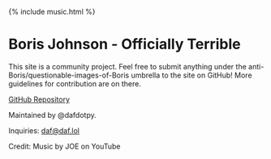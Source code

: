 {% include music.html %}
# Boris Johnson - Officially Terrible

This site is a community project. Feel free to submit anything under the anti-Boris/questionable-images-of-Boris umbrella to the site on GitHub! More guidelines for contribution are on there.

[GitHub Repository](https://github.com/dxf/borisjohnson.wtf)

Maintained by @dafdotpy.

Inquiries: daf@daf.lol

Credit: Music by JOE on YouTube
